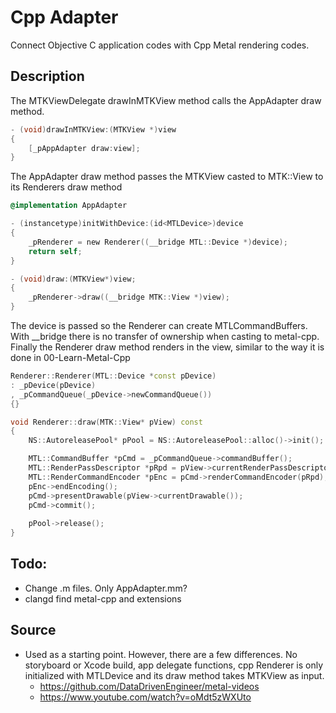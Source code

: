 # Cpp Adapter
Connect Objective C application codes with Cpp Metal rendering codes.

## Description
The MTKViewDelegate drawInMTKView method calls the AppAdapter draw method.

```objective-c
- (void)drawInMTKView:(MTKView *)view 
{
    [_pAppAdapter draw:view];
}
```

The AppAdapter draw method passes the MTKView casted to MTK::View to its Renderers draw method

```objective-c
@implementation AppAdapter

- (instancetype)initWithDevice:(id<MTLDevice>)device
{
    _pRenderer = new Renderer((__bridge MTL::Device *)device);
    return self;
}

- (void)draw:(MTKView*)view;
{
    _pRenderer->draw((__bridge MTK::View *)view);
}
```

The device is passed so the Renderer can create MTLCommandBuffers. With __bridge there is no transfer of ownership when casting to metal-cpp. Finally the Renderer draw method renders in the view, similar to the way it is done in 00-Learn-Metal-Cpp

```cpp
Renderer::Renderer(MTL::Device *const pDevice)
: _pDevice(pDevice)
, _pCommandQueue(_pDevice->newCommandQueue())
{}

void Renderer::draw(MTK::View* pView) const
{
    NS::AutoreleasePool* pPool = NS::AutoreleasePool::alloc()->init();

    MTL::CommandBuffer *pCmd = _pCommandQueue->commandBuffer();
    MTL::RenderPassDescriptor *pRpd = pView->currentRenderPassDescriptor();
    MTL::RenderCommandEncoder *pEnc = pCmd->renderCommandEncoder(pRpd);
    pEnc->endEncoding();
    pCmd->presentDrawable(pView->currentDrawable());
    pCmd->commit();
    
    pPool->release();
}
```

## Todo: 
- Change .m files. Only AppAdapter.mm?
- clangd find metal-cpp and extensions

## Source
- Used as a starting point. However, there are a few differences. No storyboard or Xcode build, app delegate functions, cpp Renderer is only initialized with MTLDevice and its draw method takes MTKView as input.
    - https://github.com/DataDrivenEngineer/metal-videos
    - https://www.youtube.com/watch?v=oMdt5zWXUto
